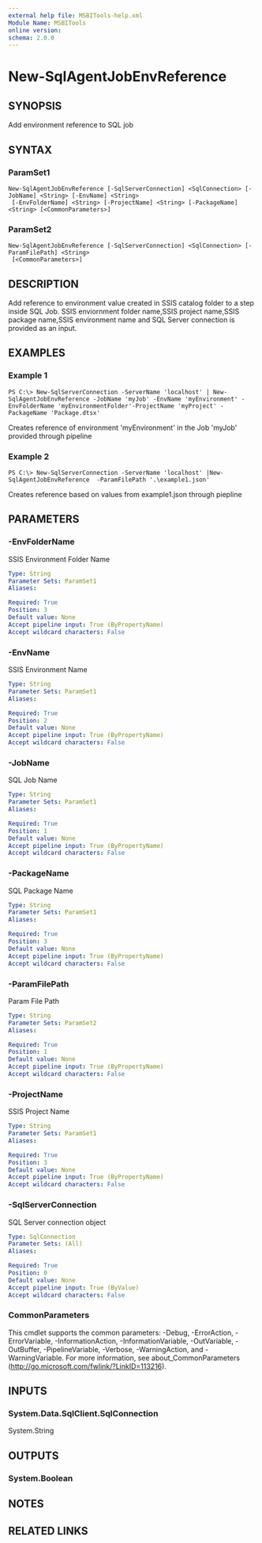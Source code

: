 ```yaml
---
external help file: MSBITools-help.xml
Module Name: MSBITools
online version:
schema: 2.0.0
---
```


# New-SqlAgentJobEnvReference

## SYNOPSIS
Add environment reference to SQL job

## SYNTAX

### ParamSet1
```
New-SqlAgentJobEnvReference [-SqlServerConnection] <SqlConnection> [-JobName] <String> [-EnvName] <String>
 [-EnvFolderName] <String> [-ProjectName] <String> [-PackageName] <String> [<CommonParameters>]
```

### ParamSet2
```
New-SqlAgentJobEnvReference [-SqlServerConnection] <SqlConnection> [-ParamFilePath] <String>
 [<CommonParameters>]
```

## DESCRIPTION
Add reference to environment value created in SSIS catalog folder to a step inside SQL Job.
SSIS enviornment folder name,SSIS project name,SSIS package name,SSIS environment name and SQL Server connection is provided as an input.

## EXAMPLES

### Example 1
```
PS C:\> New-SqlServerConnection -ServerName 'localhost' | New-SqlAgentJobEnvReference -JobName 'myJob' -EnvName 'myEnvironment' -EnvFolderName 'myEnvironmentFolder'-ProjectName 'myProject' -PackageName 'Package.dtsx'
```

Creates reference of environment 'myEnvironment' in the Job 'myJob' provided through pipeline

### Example 2
```
PS C:\> New-SqlServerConnection -ServerName 'localhost' |New-SqlAgentJobEnvReference  -ParamFilePath '.\example1.json'
```

Creates reference based on values from example1.json through piepline

## PARAMETERS

### -EnvFolderName
SSIS Environment Folder Name

```yaml
Type: String
Parameter Sets: ParamSet1
Aliases:

Required: True
Position: 3
Default value: None
Accept pipeline input: True (ByPropertyName)
Accept wildcard characters: False
```

### -EnvName
SSIS Environment Name

```yaml
Type: String
Parameter Sets: ParamSet1
Aliases:

Required: True
Position: 2
Default value: None
Accept pipeline input: True (ByPropertyName)
Accept wildcard characters: False
```

### -JobName
SQL Job Name

```yaml
Type: String
Parameter Sets: ParamSet1
Aliases:

Required: True
Position: 1
Default value: None
Accept pipeline input: True (ByPropertyName)
Accept wildcard characters: False
```

### -PackageName
SQL Package Name

```yaml
Type: String
Parameter Sets: ParamSet1
Aliases:

Required: True
Position: 3
Default value: None
Accept pipeline input: True (ByPropertyName)
Accept wildcard characters: False
```

### -ParamFilePath
Param File Path

```yaml
Type: String
Parameter Sets: ParamSet2
Aliases:

Required: True
Position: 1
Default value: None
Accept pipeline input: True (ByPropertyName)
Accept wildcard characters: False
```

### -ProjectName
SSIS Project Name

```yaml
Type: String
Parameter Sets: ParamSet1
Aliases:

Required: True
Position: 3
Default value: None
Accept pipeline input: True (ByPropertyName)
Accept wildcard characters: False
```

### -SqlServerConnection
SQL Server connection object

```yaml
Type: SqlConnection
Parameter Sets: (All)
Aliases:

Required: True
Position: 0
Default value: None
Accept pipeline input: True (ByValue)
Accept wildcard characters: False
```

### CommonParameters
This cmdlet supports the common parameters: -Debug, -ErrorAction, -ErrorVariable, -InformationAction, -InformationVariable, -OutVariable, -OutBuffer, -PipelineVariable, -Verbose, -WarningAction, and -WarningVariable. For more information, see about_CommonParameters (http://go.microsoft.com/fwlink/?LinkID=113216).

## INPUTS

### System.Data.SqlClient.SqlConnection
System.String

## OUTPUTS

### System.Boolean

## NOTES

## RELATED LINKS
